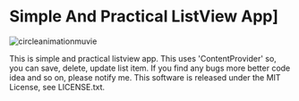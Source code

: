 # Simple And Practical ListView App]
![circleanimationmuvie](https://github.com/OmenByHp/MyListView/blob/media/Produce.gif)

This is simple and practical listview app. This uses 'ContentProvider' so, you can save, delete, update list item. 
If you find any bugs more better code idea and so on, please notify me.
This software is released under the MIT License, see LICENSE.txt.
